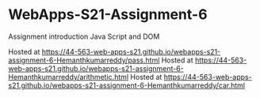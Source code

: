 # WebApps-S21-Assignment-6
Assignment introduction Java Script and DOM

Hosted at <https://44-563-web-apps-s21.github.io/webapps-s21-assignment-6-Hemanthkumarreddy/pass.html>
Hosted at <https://44-563-web-apps-s21.github.io/webapps-s21-assignment-6-Hemanthkumarreddy/arithmetic.html>
Hosted at <https://44-563-web-apps-s21.github.io/webapps-s21-assignment-6-Hemanthkumarreddy/car.html>